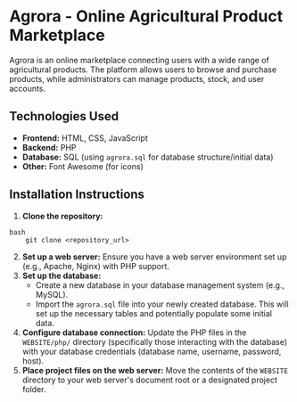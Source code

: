 # Agrora - Online Agricultural Product Marketplace

Agrora is an online marketplace connecting users with a wide range of agricultural products. The platform allows users to browse and purchase products, while administrators can manage products, stock, and user accounts.

## Technologies Used

- **Frontend:** HTML, CSS, JavaScript
- **Backend:** PHP
- **Database:** SQL (using `agrora.sql` for database structure/initial data)
- **Other:** Font Awesome (for icons)

## Installation Instructions

1.  **Clone the repository:**

```
bash
    git clone <repository_url>

```

2.  **Set up a web server:** Ensure you have a web server environment set up (e.g., Apache, Nginx) with PHP support.
3.  **Set up the database:**
    - Create a new database in your database management system (e.g., MySQL).
    - Import the `agrora.sql` file into your newly created database. This will set up the necessary tables and potentially populate some initial data.
4.  **Configure database connection:** Update the PHP files in the `WEBSITE/php/` directory (specifically those interacting with the database) with your database credentials (database name, username, password, host).
5.  **Place project files on the web server:** Move the contents of the `WEBSITE` directory to your web server's document root or a designated project folder.

